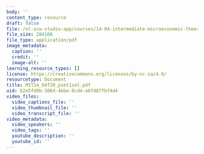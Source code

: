 ```yaml
---
body: ''
content_type: resource
draft: false
file: /ol-ocw-studio-app/courses/14-04-intermediate-microeconomic-theory-fall-2020/mit14_04f20_pset1sol.pdf
file_size: 284168
file_type: application/pdf
image_metadata:
  caption: ''
  credit: ''
  image-alt: ''
learning_resource_types: []
license: https://creativecommons.org/licenses/by-nc-sa/4.0/
resourcetype: Document
title: MIT14_04f20_pset1sol.pdf
uid: b2e5fd0b-306d-4bbe-8cd4-e8fd87fbf4d4
video_files:
  video_captions_file: ''
  video_thumbnail_file: ''
  video_transcript_file: ''
video_metadata:
  video_speakers: ''
  video_tags: ''
  youtube_description: ''
  youtube_id: ''
---
```

